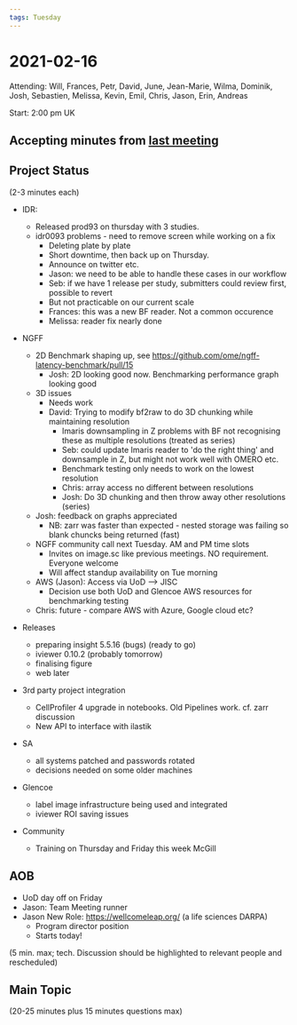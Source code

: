 ```yaml
---
tags: Tuesday
---
```


# 2021-02-16

Attending: Will, Frances, Petr, David, June, Jean-Marie, Wilma, Dominik, Josh, Sebastien, Melissa, Kevin, Emil, Chris, Jason, Erin, Andreas

Start: 2:00 pm UK

## Accepting minutes from [<u>last meeting</u>](https://github.com/ome/meeting-minutes)

## Project Status

(2-3 minutes each)

- IDR:
  - Released prod93 on thursday with 3 studies.
  - idr0093 problems - need to remove screen while working on a fix
    - Deleting plate by plate
    - Short downtime, then back up on Thursday.
    - Announce on twitter etc.
    - Jason: we need to be able to handle these cases in our workflow
    - Seb: if we have 1 release per study, submitters could review first, possible to revert
    - But not practicable on our current scale
    - Frances: this was a new BF reader. Not a common occurence
    - Melissa: reader fix nearly done

- NGFF
  - 2D Benchmark shaping up, see https://github.com/ome/ngff-latency-benchmark/pull/15
    - Josh: 2D looking good now. Benchmarking performance graph looking good
  - 3D issues
    - Needs work
    - David: Trying to modify bf2raw to do 3D chunking while maintaining resolution
      - Imaris downsampling in Z problems with BF not recognising these as multiple resolutions (treated as series)
      - Seb: could update Imaris reader to 'do the right thing' and downsample in Z, but might not work well with OMERO etc.
      - Benchmark testing only needs to work on the lowest resolution
      - Chris: array access no different between resolutions
      - Josh: Do 3D chunking and then throw away other resolutions (series)
  - Josh: feedback on graphs appreciated
    - NB: zarr was faster than expected - nested storage was failing so blank chuncks being returned (fast)
  - NGFF community call next Tuesday. AM and PM time slots
    - Invites on image.sc like previous meetings. NO requirement. Everyone welcome
    - Will affect standup availability on Tue morning
  - AWS (Jason): Access via UoD --> JISC
      - Decision use both UoD and Glencoe AWS resources for benchmarking testing
  - Chris: future - compare AWS with Azure, Google cloud etc?

- Releases
  - preparing insight 5.5.16 (bugs) (ready to go)
  - iviewer 0.10.2 (probably tomorrow)
  - finalising figure
  - web later

- 3rd party project integration
  - CellProfiler 4 upgrade in notebooks. Old Pipelines work. cf. zarr discussion
  - New API to interface with ilastik

- SA
  - all systems patched and passwords rotated
  - decisions needed on some older machines

- Glencoe
  - label image infrastructure being used and integrated
  - iviewer ROI saving issues

- Community
  - Training on Thursday and Friday this week McGill

## AOB
- UoD day off on Friday
- Jason: Team Meeting runner
- Jason New Role: https://wellcomeleap.org/ (a life sciences DARPA)
  - Program director position
  - Starts today!

(5 min. max; tech. Discussion should be highlighted to relevant people and rescheduled)

## Main Topic

(20-25 minutes plus 15 minutes questions max)
